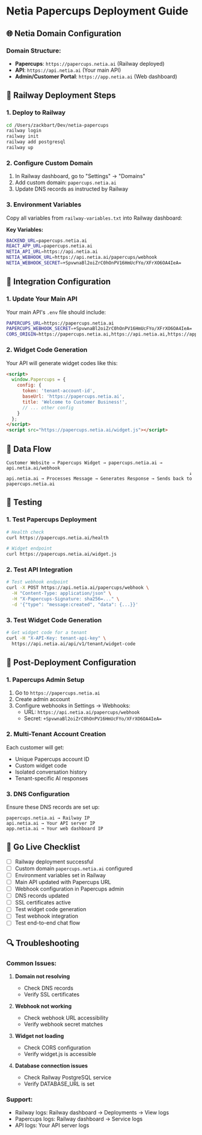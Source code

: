 # Netia Papercups Deployment Guide

## 🌐 Netia Domain Configuration

### **Domain Structure:**
- **Papercups**: `https://papercups.netia.ai` (Railway deployed)
- **API**: `https://api.netia.ai` (Your main API)
- **Admin/Customer Portal**: `https://app.netia.ai` (Web dashboard)

## 🚂 Railway Deployment Steps

### 1. Deploy to Railway
```bash
cd /Users/zackbart/Dev/netia-papercups
railway login
railway init
railway add postgresql
railway up
```

### 2. Configure Custom Domain
1. In Railway dashboard, go to "Settings" → "Domains"
2. Add custom domain: `papercups.netia.ai`
3. Update DNS records as instructed by Railway

### 3. Environment Variables
Copy all variables from `railway-variables.txt` into Railway dashboard:

**Key Variables:**
```bash
BACKEND_URL=papercups.netia.ai
REACT_APP_URL=papercups.netia.ai
NETIA_API_URL=https://api.netia.ai
NETIA_WEBHOOK_URL=https://api.netia.ai/papercups/webhook
NETIA_WEBHOOK_SECRET=+SpvwnaBl2oiZrC0hOnPV16HmUcFYo/XFrXO6OA4IeA=
```

## 🔗 Integration Configuration

### 1. Update Your Main API
Your main API's `.env` file should include:
```bash
PAPERCUPS_URL=https://papercups.netia.ai
PAPERCUPS_WEBHOOK_SECRET=+SpvwnaBl2oiZrC0hOnPV16HmUcFYo/XFrXO6OA4IeA=
CORS_ORIGIN=https://papercups.netia.ai,https://api.netia.ai,https://app.netia.ai
```

### 2. Widget Code Generation
Your API will generate widget codes like this:
```html
<script>
  window.Papercups = {
    config: {
      token: 'tenant-account-id',
      baseUrl: 'https://papercups.netia.ai',
      title: 'Welcome to Customer Business!',
      // ... other config
    }
  };
</script>
<script src="https://papercups.netia.ai/widget.js"></script>
```

## 🔄 Data Flow

```
Customer Website → Papercups Widget → papercups.netia.ai → api.netia.ai/webhook
                                                                    ↓
api.netia.ai → Processes Message → Generates Response → Sends back to papercups.netia.ai
```

## 🧪 Testing

### 1. Test Papercups Deployment
```bash
# Health check
curl https://papercups.netia.ai/health

# Widget endpoint
curl https://papercups.netia.ai/widget.js
```

### 2. Test API Integration
```bash
# Test webhook endpoint
curl -X POST https://api.netia.ai/papercups/webhook \
  -H "Content-Type: application/json" \
  -H "X-Papercups-Signature: sha256=..." \
  -d '{"type": "message:created", "data": {...}}'
```

### 3. Test Widget Code Generation
```bash
# Get widget code for a tenant
curl -H "X-API-Key: tenant-api-key" \
  https://api.netia.ai/api/v1/tenant/widget-code
```

## 🔧 Post-Deployment Configuration

### 1. Papercups Admin Setup
1. Go to `https://papercups.netia.ai`
2. Create admin account
3. Configure webhooks in Settings → Webhooks:
   - URL: `https://api.netia.ai/papercups/webhook`
   - Secret: `+SpvwnaBl2oiZrC0hOnPV16HmUcFYo/XFrXO6OA4IeA=`

### 2. Multi-Tenant Account Creation
Each customer will get:
- Unique Papercups account ID
- Custom widget code
- Isolated conversation history
- Tenant-specific AI responses

### 3. DNS Configuration
Ensure these DNS records are set up:
```
papercups.netia.ai → Railway IP
api.netia.ai → Your API server IP
app.netia.ai → Your web dashboard IP
```

## 🚀 Go Live Checklist

- [ ] Railway deployment successful
- [ ] Custom domain `papercups.netia.ai` configured
- [ ] Environment variables set in Railway
- [ ] Main API updated with Papercups URL
- [ ] Webhook configuration in Papercups admin
- [ ] DNS records updated
- [ ] SSL certificates active
- [ ] Test widget code generation
- [ ] Test webhook integration
- [ ] Test end-to-end chat flow

## 🔍 Troubleshooting

### Common Issues:

1. **Domain not resolving**
   - Check DNS records
   - Verify SSL certificates

2. **Webhook not working**
   - Check webhook URL accessibility
   - Verify webhook secret matches

3. **Widget not loading**
   - Check CORS configuration
   - Verify widget.js is accessible

4. **Database connection issues**
   - Check Railway PostgreSQL service
   - Verify DATABASE_URL is set

### Support:
- Railway logs: Railway dashboard → Deployments → View logs
- Papercups logs: Railway dashboard → Service logs
- API logs: Your API server logs
